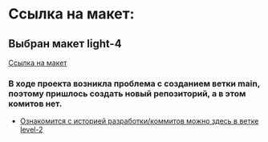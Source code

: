 # Ссылка на макет:

## Выбран макет **light-4**

[Ссылка на макет](https://www.figma.com/file/6FMWkB94wE7KTkcCgUXtnC/Дипломный-проект?type=design&node-id=1-2798&mode=design&t=shilSCxVu2OACtEG-0)


### В ходе проекта возникла проблема с созданием ветки **main**, поэтому пришлось создать новый репозиторий, а в этом комитов нет.

- [Ознакомится с историей разработки/коммитов можно здесь в ветке level-2](https://github.com/FulgrimPhoenix/movies-explorer-frontend-err)